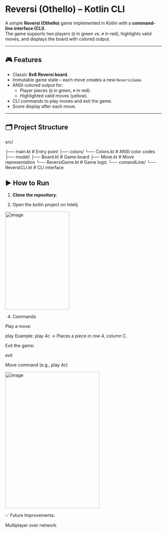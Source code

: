 # Reversi (Othello) – Kotlin CLI

A simple **Reversi (Othello)** game implemented in Kotlin with a **command-line interface (CLI)**.  
The game supports two players (`@` in green vs. `#` in red), highlights valid moves, and displays the board with colored output.

---

## 🎮 Features

- Classic **8x8 Reversi board**.
- Immutable game state – each move creates a new `ReversiGame`.
- ANSI-colored output for:
  - Player pieces (`@` in green, `#` in red).
  - Highlighted valid moves (yellow).
- CLI commands to play moves and exit the game.
- Score display after each move.

---

## 🗂 Project Structure

src/

├── main.kt # Entry point
  ├── colors/
    └── Colors.kt # ANSI color codes
  ├── model/
    ├── Board.kt # Game board
    ├── Move.kt # Move representation
    └── ReversiGame.kt # Game logic
  └── comandLine/
    └── ReversiCLI.kt # CLI interface

## ▶️ How to Run
 
1. **Clone the repository**:

2. Open the kotlin project on Intelij

<img width="206" height="314" alt="image" src="https://github.com/user-attachments/assets/e16d9171-0e72-4f69-bed6-f0dcf4e4125f" />


4. Commands

Play a move:

play <row><col>
Example: play 4c → Places a piece in row 4, column C.

Exit the game:

exit

Move command (e.g., play 4c)

<img width="303" height="437" alt="image" src="https://github.com/user-attachments/assets/9072cf39-48ed-4650-b20c-84e88617997e" />

✅ Future Improvements:

Multiplayer over network.
